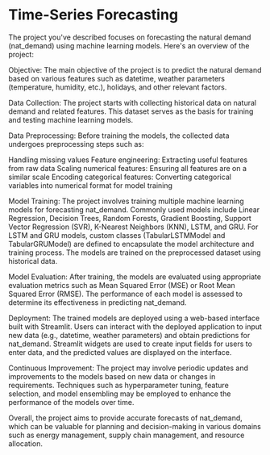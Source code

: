 # Time-Series Forecasting

The project you've described focuses on forecasting the natural demand (nat_demand) using machine learning models. Here's an overview of the project:

Objective: The main objective of the project is to predict the natural demand based on various features such as datetime, weather parameters (temperature, humidity, etc.), holidays, and other relevant factors.

Data Collection: The project starts with collecting historical data on natural demand and related features. This dataset serves as the basis for training and testing machine learning models.

Data Preprocessing: Before training the models, the collected data undergoes preprocessing steps such as:

Handling missing values
Feature engineering: Extracting useful features from raw data
Scaling numerical features: Ensuring all features are on a similar scale
Encoding categorical features: Converting categorical variables into numerical format for model training

Model Training:
The project involves training multiple machine learning models for forecasting nat_demand. Commonly used models include Linear Regression, Decision Trees, Random Forests, Gradient Boosting, Support Vector Regression (SVR), K-Nearest Neighbors (KNN), LSTM, and GRU.
For LSTM and GRU models, custom classes (TabularLSTMModel and TabularGRUModel) are defined to encapsulate the model architecture and training process.
The models are trained on the preprocessed dataset using historical data.

Model Evaluation:
After training, the models are evaluated using appropriate evaluation metrics such as Mean Squared Error (MSE) or Root Mean Squared Error (RMSE).
The performance of each model is assessed to determine its effectiveness in predicting nat_demand.

Deployment:
The trained models are deployed using a web-based interface built with Streamlit. Users can interact with the deployed application to input new data (e.g., datetime, weather parameters) and obtain predictions for nat_demand.
Streamlit widgets are used to create input fields for users to enter data, and the predicted values are displayed on the interface.

Continuous Improvement:
The project may involve periodic updates and improvements to the models based on new data or changes in requirements.
Techniques such as hyperparameter tuning, feature selection, and model ensembling may be employed to enhance the performance of the models over time.

Overall, the project aims to provide accurate forecasts of nat_demand, which can be valuable for planning and decision-making in various domains such as energy management, supply chain management, and resource allocation.




